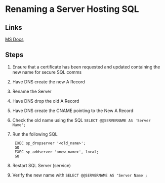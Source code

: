 # Renaming a Server Hosting SQL #

## Links ##
[MS Docs](https://docs.microsoft.com/en-us/sql/database-engine/install-windows/rename-a-computer-that-hosts-a-stand-alone-instance-of-sql-server?view=sql-server-ver15)

## Steps ##
1. Ensure that a certificate has been requested and updated containing the new name for secure SQL comms
2. Have DNS create the new A Record
3. Rename the Server
4. Have DNS drop the old A Record
5. Have DNS create the CNAME pointing to the New A Record
6. Check the old name using the SQL `SELECT @@SERVERNAME AS 'Server Name';`
7. Run the following SQL

        EXEC sp_dropserver '<old_name>';  
        GO  
        EXEC sp_addserver '<new_name>', local;  
        GO  

8. Restart SQL Server (service)
9. Verify the new name with `SELECT @@SERVERNAME AS 'Server Name';`


